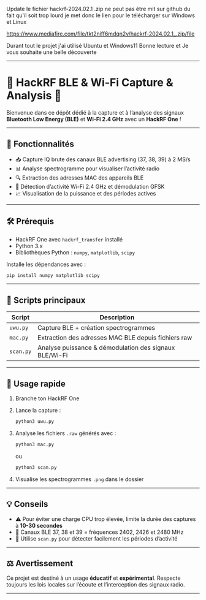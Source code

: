 Update le fichier hackrf-2024.02.1 .zip ne peut pas être mit sur github du fait qu'il soit trop  lourd je met donc le lien pour le télécharger sur Windows et Linux

https://www.mediafire.com/file/tkt2niff6mdqn2v/hackrf-2024.02.1_.zip/file

Durant tout le projet j'ai utilisé Ubuntu et Windows11 
Bonne lecture et Je vous souhaite une belle découverte

---

# 🚀 HackRF BLE & Wi-Fi Capture & Analysis 📡

Bienvenue dans ce dépôt dédié à la capture et à l’analyse des signaux **Bluetooth Low Energy (BLE)** et **Wi-Fi 2.4 GHz** avec un **HackRF One** !

---

## 🎯 Fonctionnalités

* 📥 Capture IQ brute des canaux BLE advertising (37, 38, 39) à 2 MS/s
* 📊 Analyse spectrogramme pour visualiser l’activité radio
* 🔍 Extraction des adresses MAC des appareils BLE
* 📡 Détection d’activité Wi-Fi 2.4 GHz et démodulation GFSK
* 📈 Visualisation de la puissance et des périodes actives

---

## 🛠️ Prérequis

* HackRF One avec `hackrf_transfer` installé
* Python 3.x
* Bibliothèques Python : `numpy`, `matplotlib`, `scipy`

Installe les dépendances avec :

```bash
pip install numpy matplotlib scipy
```

---

## 📂 Scripts principaux

| Script    | Description                                            |
| --------- | ------------------------------------------------------ |
| `uwu.py`  | Capture BLE + création spectrogrammes                  |
| `mac.py`  | Extraction des adresses MAC BLE depuis fichiers raw    |
| `scan.py` | Analyse puissance & démodulation des signaux BLE/Wi-Fi |

---

## 🚀 Usage rapide

1. Branche ton HackRF One
2. Lance la capture :

   ```bash
   python3 uwu.py
   ```
3. Analyse les fichiers `.raw` générés avec :

   ```bash
   python3 mac.py
   ```

   ou

   ```bash
   python3 scan.py
   ```
4. Visualise les spectrogrammes `.png` dans le dossier

---

## 💡 Conseils

* ⚠️ Pour éviter une charge CPU trop élevée, limite la durée des captures à **10-30 secondes**
* 📶 Canaux BLE 37, 38 et 39 = fréquences 2402, 2426 et 2480 MHz
* 🔎 Utilise `scan.py` pour détecter facilement les périodes d’activité

---

## ⚖️ Avertissement

Ce projet est destiné à un usage **éducatif** et **expérimental**. Respecte toujours les lois locales sur l’écoute et l’interception des signaux radio.

---


